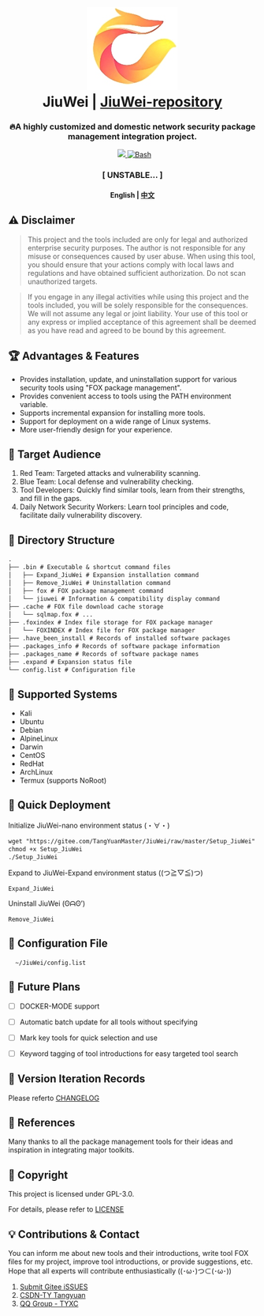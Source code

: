 <h1 align="center">
  <br>
  <img src="img/logo.jpg" alt="logo">
  <br>
  JiuWei | <a href="https://gitee.com/TangYuanMaster/JiuWei-repository">JiuWei-repository</a>
  <br>
</h1>

<h3 align="center">🔥A highly customized and domestic network security package management integration project.</h4>

<p align="center">
 ​ <img​ ​src="​https://img.shields.io/badge/NetHunter-✔-red.svg?style=plastic"​>
  <a href="https://www.gnu.org/licenses/gpl-3.0.en.html">
      <img src="https://img.shields.io/badge/license-GPL3-_red.svg">
  <a href="https://www.gnu.org/software/bash/">
      <img src="https://img.shields.io/badge/language-Bash-blue.svg" alt="Bash">
  </a>
</p>

<h3 align="center" dir="auto">[ UNSTABLE… ]</p>

<h4 align="center" dir="auto">
  English | <a href="https://gitee.com/TangYuanMaster/JiuWei/blob/master/README.MD">中文</a>
</p>

## ⚠️ Disclaimer

> This project and the tools included are only for legal and authorized enterprise security purposes. The author is not responsible for any misuse or consequences caused by user abuse. When using this tool, you should ensure that your actions comply with local laws and regulations and have obtained sufficient authorization. Do not scan unauthorized targets.

> If you engage in any illegal activities while using this project and the tools included, you will be solely responsible for the consequences. We will not assume any legal or joint liability. Your use of this tool or any express or implied acceptance of this agreement shall be deemed as you have read and agreed to be bound by this agreement.


## 🏆 Advantages & Features

- Provides installation, update, and uninstallation support for various security tools using "FOX package management".
- Provides convenient access to tools using the PATH environment variable.
- Supports incremental expansion for installing more tools.
- Support for deployment on a wide range of Linux systems.
- More user-friendly design for your experience.


## 🔖 Target Audience

1. Red Team: Targeted attacks and vulnerability scanning.
2. Blue Team: Local defense and vulnerability checking.
3. Tool Developers: Quickly find similar tools, learn from their strengths, and fill in the gaps.
4. Daily Network Security Workers: Learn tool principles and code, facilitate daily vulnerability discovery.


## 🌲 Directory Structure

```
.
├── .bin # Executable & shortcut command files
│   ├── Expand_JiuWei # Expansion installation command
│   ├── Remove_JiuWei # Uninstallation command
│   ├── fox # FOX package management command
│   └── jiuwei # Information & compatibility display command
├── .cache # FOX file download cache storage
│   └── sqlmap.fox # ...
├── .foxindex # Index file storage for FOX package manager
│   └── FOXINDEX # Index file for FOX package manager
├── .have_been_install # Records of installed software packages
├── .packages_info # Records of software package information
├── .packages_name # Records of software package names
├── .expand # Expansion status file
└── config.list # Configuration file
```


## 🌟 Supported Systems

- Kali
- Ubuntu
- Debian
- AlpineLinux
- Darwin
- CentOS
- RedHat
- ArchLinux
- Termux (supports NoRoot)


## 🔧 Quick Deployment

Initialize JiuWei-nano environment status (・∀・)

```
wget "https://gitee.com/TangYuanMaster/JiuWei/raw/master/Setup_JiuWei"
chmod +x Setup_JiuWei
./Setup_JiuWei
```

Expand to JiuWei-Expand environment status ((つ≧▽≦)つ)

```
Expand_JiuWei
```

Uninstall JiuWei (ʘᗩʘ’)

```
Remove_JiuWei
```


## 🔆 Configuration File
      ~/JiuWei/config.list


## 📌 Future Plans

- [ ] DOCKER-MODE support
- [ ] Automatic batch update for all tools without specifying
- [ ] Mark key tools for quick selection and use
- [ ] Keyword tagging of tool introductions for easy targeted tool search


## 🚀 Version Iteration Records

Please referto [CHANGELOG](https://gitee.com/TangYuanMaster/JiuWei/blob/master/CHANGE.MD)


## 👀 References

Many thanks to all the package management tools for their ideas and inspiration in integrating major toolkits.


## 📄 Copyright

This project is licensed under GPL-3.0.

For details, please refer to [LICENSE](https://gitee.com/TangYuanMaster/JiuWei/blob/master/LICENSE)


## 💡 Contributions & Contact

You can inform me about new tools and their introductions, write tool FOX files for my project, improve tool introductions, or provide suggestions, etc.
Hope that all experts will contribute enthusiastically ((･ω･)つ⊂(･ω･))

1. [Submit Gitee iSSUES](https://gitee.com/TangYuanMaster/JiuWei/issues)
2. [CSDN-TY Tangyuan](https://blog.csdn.net/qq_57851190)
3. [QQ Group - TYXC](http://qm.qq.com/cgi-bin/qm/qr?_wv=1027&k=OVsNn-8iWP5HTTARzTNzfOcgCngXp3gH&authKey=03ZWzlYVvCH6Cpq2Pa7nIEqOFiXw2svp96C896bcZc4Rpg%2FTNk2c2F8asJ4U7tiK&noverify=0&group_code=751386568)